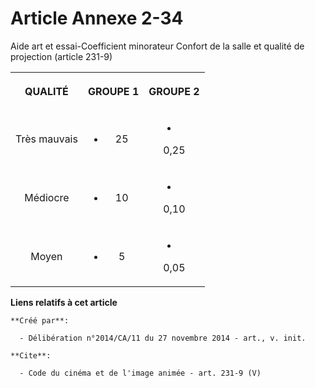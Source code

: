 # Article Annexe 2-34

Aide art et essai-Coefficient minorateur Confort de la salle et qualité de projection (article 231-9) 

<table>
  <tbody>
    <tr>
      <th>

QUALITÉ </th>
      <th>

GROUPE 1 </th>
      <th>

GROUPE 2 </th>
    </tr>
    <tr>
      <td valign="middle" align="center">

Très mauvais</td>
      <td align="center" valign="middle">

- 25</td>
      <td valign="middle" align="center">

- 0,25 </td>
    </tr>
    <tr>
      <td align="center" valign="middle">

Médiocre</td>
      <td align="center" valign="middle">

- 10</td>
      <td valign="middle" align="center">

- 0,10 </td>
    </tr>
    <tr>
      <td align="center" valign="middle">

Moyen</td>
      <td align="center" valign="middle">

- 5</td>
      <td align="center" valign="middle">

- 0,05</td>
    </tr>
  </tbody>
</table>

**Liens relatifs à cet article**

	**Créé par**:

	  - Délibération n°2014/CA/11 du 27 novembre 2014 - art., v. init.

	**Cite**:

	  - Code du cinéma et de l'image animée - art. 231-9 (V)
